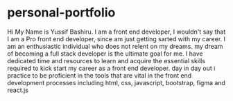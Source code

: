 # personal-portfolio
Hi My Name is Yussif Bashiru. I am a front end developer, I wouldn't say that I am a Pro front end developer, since am just getting sarted with my career. I am an enthusiastic individual who does not relent on my dreams. my dream of becoming a full stack developer is the ultimate goal for me. I have dedicated time and resources to learn and acquire the essential skills required to kick start my career as a front end developer. day in day out i practice to be proficient in the tools that are vital in the front end development processes including html, css, javascript, bootstrap, figma and react.js
